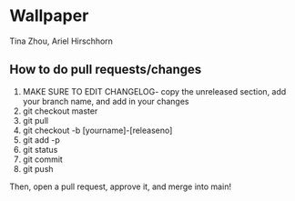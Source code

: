 # Wallpaper
Tina Zhou, Ariel Hirschhorn


## How to do pull requests/changes 

1. MAKE SURE TO EDIT CHANGELOG- copy the unreleased section, add your branch name, and add in your changes
2. git checkout master
3. git pull
4. git checkout -b [yourname]-[releaseno]
5. git add -p
6. git status
7. git commit
8. git push

Then, open a pull request, approve it, and merge into main!


